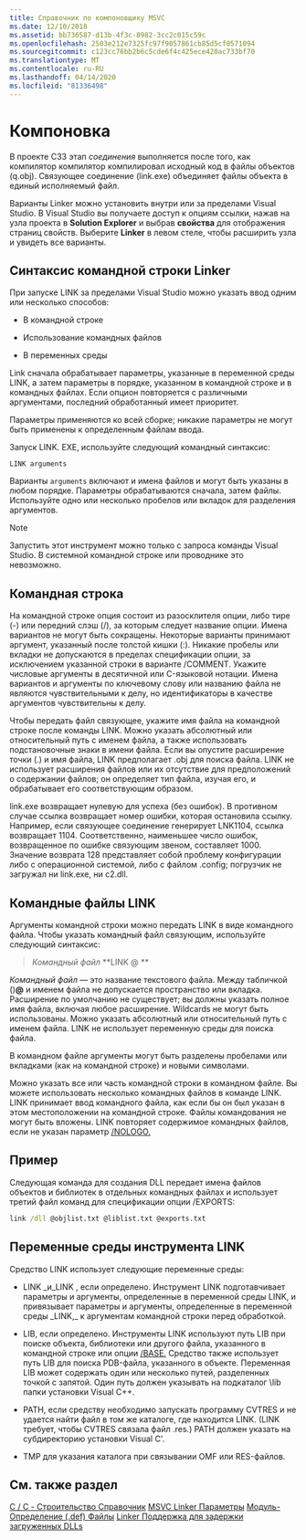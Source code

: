 ```yaml
---
title: Справочник по компоновщику MSVC
ms.date: 12/10/2018
ms.assetid: bb736587-d13b-4f3c-8982-3cc2c015c59c
ms.openlocfilehash: 2503e212e7325fc97f9057861cb85d5cf0571094
ms.sourcegitcommit: c123cc76bb2b6c5cde6f4c425ece420ac733bf70
ms.translationtype: MT
ms.contentlocale: ru-RU
ms.lasthandoff: 04/14/2020
ms.locfileid: "81336498"
---
```

# <a name="linking"></a>Компоновка

В проекте СЗЗ этап *соединения* выполняется после того, как компилятор компилятор компилировал исходный код в файлы объектов (q.obj). Связующее соединение (link.exe) объединяет файлы объекта в единый исполняемый файл.

Варианты Linker можно установить внутри или за пределами Visual Studio. В Visual Studio вы получаете доступ к опциям ссылки, нажав на узла проекта в **Solution Explorer** и выбрав **свойства** для отображения страниц свойств. Выберите **Linker** в левом стеле, чтобы расширить узла и увидеть все варианты.

## <a name="linker-command-line-syntax"></a>Синтаксис командной строки Linker

При запуске LINK за пределами Visual Studio можно указать ввод одним или несколько способов:

- В командной строке

- Использование командных файлов

- В переменных среды

Link сначала обрабатывает параметры, указанные в переменной среды LINK, а затем параметры в порядке, указанном в командной строке и в командных файлах. Если опцион повторяется с различными аргументами, последний обработанный имеет приоритет.

Параметры применяются ко всей сборке; никакие параметры не могут быть применены к определенным файлам ввода.

Запуск LINK. EXE, используйте следующий командный синтаксис:

```
LINK arguments
```

Варианты `arguments` включают и имена файлов и могут быть указаны в любом порядке. Параметры обрабатываются сначала, затем файлы. Используйте одно или несколько пробелов или вкладок для разделения аргументов.

> [!NOTE]
> Запустить этот инструмент можно только с запроса команды Visual Studio. В системной командной строке или проводнике это невозможно.

## <a name="command-line"></a>Командная строка

На командной строке опция состоит из разосклителя опции, либо тире (-) или передний слэш (/), за которым следует название опции. Имена вариантов не могут быть сокращены. Некоторые варианты принимают аргумент, указанный после толстой кишки (:). Никакие пробелы или вкладки не допускаются в пределах спецификации опции, за исключением указанной строки в варианте /COMMENT. Укажите числовые аргументы в десятичной или C-языковой нотации. Имена вариантов и аргументы по ключевому слову или названию файла не являются чувствительными к делу, но идентификаторы в качестве аргументов чувствительны к делу.

Чтобы передать файл связующее, укажите имя файла на командной строке после команды LINK. Можно указать абсолютный или относительный путь с именем файла, а также использовать подстановочные знаки в имени файла. Если вы опустите расширение точки (.) и имя файла, LINK предполагает .obj для поиска файла. LINK не использует расширения файлов или их отсутствие для предположений о содержании файлов; он определяет тип файла, изучая его, и обрабатывает его соответствующим образом.

link.exe возвращает нулевую для успеха (без ошибок).  В противном случае ссылка возвращает номер ошибки, которая остановила ссылку.  Например, если связующее соединение генерирует LNK1104, ссылка возвращает 1104.  Соответственно, наименьшее число ошибок, возвращенное по ошибке связующим звеном, составляет 1000.  Значение возврата 128 представляет собой проблему конфигурации либо с операционной системой, либо с файлом .config; погрузчик не загружал ни link.exe, ни c2.dll.

## <a name="link-command-files"></a>Командные файлы LINK

Аргументы командной строки можно передать LINK в виде командного файла. Чтобы указать командный файл связующим, используйте следующий синтаксис:

> <em>Командный файл</em> **LINK \@ **

*Командный файл* — это название текстового файла. Между табличкой ()**\@** и именем файла не допускается пространство или вкладка. Расширение по умолчанию не существует; вы должны указать полное имя файла, включая любое расширение. Wildcards не могут быть использованы. Можно указать абсолютный или относительный путь с именем файла. LINK не использует переменную среды для поиска файла.

В командном файле аргументы могут быть разделены пробелами или вкладками (как на командной строке) и новыми символами.

Можно указать все или часть командной строки в командном файле. Вы можете использовать несколько командных файлов в команде LINK. LINK принимает ввод командного файла, как если бы он был указан в этом местоположении на командной строке. Файлы командования не могут быть вложены. LINK повторяет содержимое командных файлов, если не указан параметр [/NOLOGO.](nologo-suppress-startup-banner-linker.md)

## <a name="example"></a>Пример

Следующая команда для создания DLL передает имена файлов объектов и библиотек в отдельных командных файлах и использует третий файл команд для спецификации опции /EXPORTS:

```cmd
link /dll @objlist.txt @liblist.txt @exports.txt
```

## <a name="link-environment-variables"></a>Переменные среды инструмента LINK

Средство LINK использует следующие переменные среды:

- LINK \_и\_LINK , если определено. Инструмент LINK подготавчивает параметры и аргументы, определенные в переменной среды LINK, и привязывает параметры и аргументы, определенные в переменной среды \_LINK,\_ к аргументам командной строки перед обработкой.

- LIB, если определено. Инструменты LINK используют путь LIB при поиске объекта, библиотеки или другого файла, указанного в командной строке или опции [/BASE.](base-base-address.md) Средство также использует путь LIB для поиска PDB-файла, указанного в объекте. Переменная LIB может содержать один или несколько путей, разделенных точкой с запятой. Один путь должен указывать на подкаталог \lib папки установки Visual C++.

- PATH, если средству необходимо запускать программу CVTRES и не удается найти файл в том же каталоге, где находится LINK. (LINK требует, чтобы CVTRES связала файл .res.) PATH должен указать на субдиректорию установки Visual C'.

- TMP для указания каталога при связывании OMF или RES-файлов.

## <a name="see-also"></a>См. также раздел

[C / C - Строительство Справочник](c-cpp-building-reference.md)
[MSVC Linker Параметры](linker-options.md)
[Модуль-Определение (.def) Файлы](module-definition-dot-def-files.md)
[Linker Поддержка для задержки загруженных DLLs](linker-support-for-delay-loaded-dlls.md)
